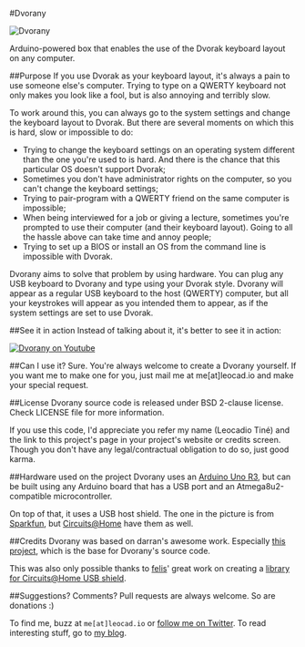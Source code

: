 #Dvorany

![Dvorany](https://dl.dropboxusercontent.com/u/5135185/blog/Dvorany.JPG)

Arduino-powered box that enables the use of the Dvorak keyboard layout on any computer.

##Purpose
If you use Dvorak as your keyboard layout, it's always a pain to use someone else's computer. Trying to type on a QWERTY keyboard not only makes you look like a fool, but is also annoying and terribly slow.

To work around this, you can always go to the system settings and change the keyboard layout to Dvorak. But there are several moments on which this is hard, slow or impossible to do:

* Trying to change the keyboard settings on an operating system different than the one you're used to is hard. And there is the chance that this particular OS doesn't support Dvorak;
* Sometimes you don't have administrator rights on the computer, so you can't change the keyboard settings;
* Trying to pair-program with a QWERTY friend on the same computer is impossible;
* When being interviewed for a job or giving a lecture, sometimes you're prompted to use their computer (and their keyboard layout). Going to all the hassle above can take time and annoy people;
* Trying to set up a BIOS or install an OS from the command line is impossible with Dvorak.

Dvorany aims to solve that problem by using hardware. You can plug any USB keyboard to Dvorany and type using your Dvorak style. Dvorany will appear as a regular USB keyboard to the host (QWERTY) computer, but all your keystrokes will appear as you intended them to appear, as if the system settings are set to use Dvorak.

##See it in action
Instead of talking about it, it's better to see it in action:

<a href="http://youtu.be/hPwisj-K4pg">![Dvorany on Youtube](https://dl.dropboxusercontent.com/u/5135185/blog/dvorany-video.png)</a>

##Can I use it?
Sure. You're always welcome to create a Dvorany yourself. If you want me to make one for you, just mail me at me[at]leocad.io and make your special request.

##License
Dvorany source code is released under BSD 2-clause license. Check LICENSE file for more information.

If you use this code, I'd appreciate you refer my name (Leocadio Tiné) and the link to this project's page in your project's website or credits screen. Though you don't have any legal/contractual obligation to do so, just good karma.

##Hardware used on the project
Dvorany uses an [Arduino Uno R3](http://arduino.cc/en/Main/arduinoBoardUno), but can be built using any Arduino board that has a USB port and an Atmega8u2-compatible microcontroller.

On top of that, it uses a USB host shield. The one in the picture is from [Sparkfun](https://www.sparkfun.com/products/9947), but [Circuits@Home](http://www.circuitsathome.com/products-page/arduino-shields/usb-host-shield-2-0-for-arduino) have them as well.

##Credits
Dvorany was based on darran's awesome work. Especially [this project](http://hunt.net.nz/users/darran/weblog/c6f35/), which is the base for Dvorany's source code.

This was also only possible thanks to [felis](https://github.com/felis)' great work on creating a [library for Circuits@Home USB shield](https://github.com/felis/USB_Host_Shield/).

##Suggestions? Comments?
Pull requests are always welcome. So are donations :)

To find me, buzz at `me[at]leocad.io` or [follow me on Twitter](http://www.twitter.com/leocadiotine). To read interesting stuff, go to [my blog](http://blog.leocad.io).